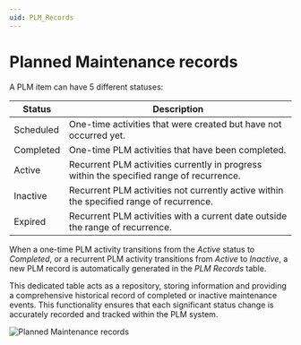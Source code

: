 ```yaml
---
uid: PLM_Records
---
```


# Planned Maintenance records

A PLM item can have 5 different statuses:

| Status | Description |
|--|--|
| Scheduled | One-time activities that were created but have not occurred yet. |
| Completed | One-time PLM activities that have been completed. |
| Active | Recurrent PLM activities currently in progress within the specified range of recurrence. |
| Inactive | Recurrent PLM activities not currently active within the specified range of recurrence. |
| Expired | Recurrent PLM activities with a current date outside the range of recurrence. |

When a one-time PLM activity transitions from the *Active* status to *Completed*, or a recurrent PLM activity transitions from *Active* to *Inactive*, a new PLM record is automatically generated in the *PLM Records* table.

This dedicated table acts as a repository, storing information and providing a comprehensive historical record of completed or inactive maintenance events. This functionality ensures that each significant status change is accurately recorded and tracked within the PLM system.

![Planned Maintenance records](~/user-guide/images/Planned_Maintenance_Records.png)
